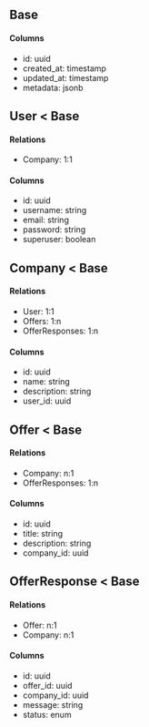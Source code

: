
## Base
#### Columns
- id: uuid
- created_at: timestamp
- updated_at: timestamp
- metadata: jsonb
<!-- - deleted_at: timestamp -->

## User < Base
#### Relations
- Company: 1:1
#### Columns
- id: uuid
- username: string
- email: string
- password: string
- superuser: boolean

## Company < Base
#### Relations
- User: 1:1
- Offers: 1:n
- OfferResponses: 1:n
#### Columns
- id: uuid
- name: string
- description: string
- user_id: uuid


## Offer < Base
#### Relations
- Company: n:1
- OfferResponses: 1:n
#### Columns
- id: uuid
- title: string
- description: string
- company_id: uuid

## OfferResponse < Base
#### Relations
- Offer: n:1
- Company: n:1
#### Columns
- id: uuid
- offer_id: uuid
- company_id: uuid
- message: string
- status: enum
